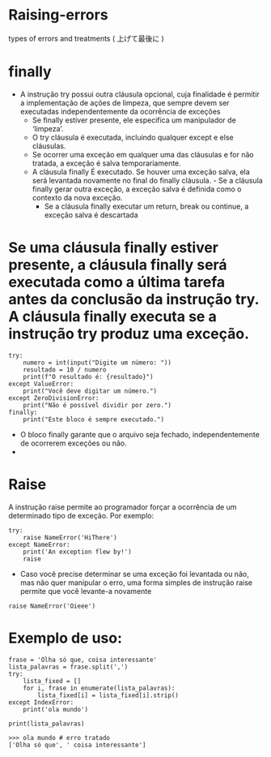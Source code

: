 # Raising-errors
types of errors and treatments ( 上げて最後に ) 

# finally
- A instrução try possui outra cláusula opcional, cuja finalidade é permitir a implementação de ações de limpeza, que sempre devem ser executadas independentemente da ocorrência de exceções
  - Se finally estiver presente, ele especifica um manipulador de ‘limpeza’.
   - O try cláusula é executada, incluindo qualquer except e else cláusulas.
    - Se ocorrer uma exceção em qualquer uma das cláusulas e for não tratada, a exceção é salva temporariamente.
     - A cláusula finally É executado. Se houver uma exceção salva, ela será levantada novamente no final do finally cláusula.
      - Se a cláusula finally gerar outra exceção, a exceção salva é definida como o contexto da nova exceção. 
       - Se a cláusula finally executar um return, break ou continue, a exceção salva é descartada

# Se uma cláusula finally estiver presente, a cláusula finally será executada como a última tarefa antes da conclusão da instrução try. A cláusula finally executa se a instrução try produz uma exceção.

```Py
try:
    numero = int(input("Digite um número: "))
    resultado = 10 / numero
    print(f"O resultado é: {resultado}")
except ValueError:
    print("Você deve digitar um número.")
except ZeroDivisionError:
    print("Não é possível dividir por zero.")
finally:
    print("Este bloco é sempre executado.")
```
- O bloco finally garante que o arquivo seja fechado, independentemente de ocorrerem exceções ou não.
- 
# Raise

A instrução raise permite ao programador forçar a ocorrência de um determinado tipo de exceção. Por exemplo:

```Py
try:
    raise NameError('HiThere')
except NameError:
    print('An exception flew by!')
    raise
```
- Caso você precise determinar se uma exceção foi levantada ou não, mas não quer manipular o erro, uma forma simples de instrução raise permite que você levante-a novamente

```Py
raise NameError('Oieee')
```
# Exemplo de uso: 
```Py
frase = 'Olha só que, coisa interessante'
lista_palavras = frase.split(',')
try:
    lista_fixed = []
    for i, frase in enumerate(lista_palavras):
        lista_fixed[i] = lista_fixed[i].strip()
except IndexError:
    print('ola mundo')

print(lista_palavras)

>>> ola mundo # erro tratado
['Olha só que', ' coisa interessante']
```
